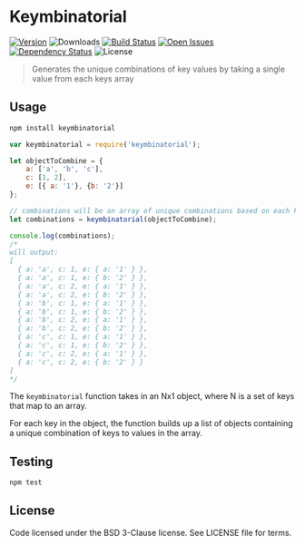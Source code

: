 # Keymbinatorial
[![Version][npm-image]][npm-url] ![Downloads][downloads-image] [![Build Status][status-image]][status-url] [![Open Issues][issues-image]][issues-url] [![Dependency Status][daviddm-image]][daviddm-url] ![License][license-image]

> Generates the unique combinations of key values by taking a single value from each keys array

## Usage

```bash
npm install keymbinatorial
```

```js
var keymbinatorial = require('keymbinatorial');

let objectToCombine = {
    a: ['a', 'b', 'c'],
    c: [1, 2],
    e: [{ a: '1'}, {b: '2'}]
};

// combinations will be an array of unique combinations based on each key and the values in the array
let combinations = keymbinatorial(objectToCombine);

console.log(combinations);
/*
will output:
[
  { a: 'a', c: 1, e: { a: '1' } },
  { a: 'a', c: 1, e: { b: '2' } },
  { a: 'a', c: 2, e: { a: '1' } },
  { a: 'a', c: 2, e: { b: '2' } },
  { a: 'b', c: 1, e: { a: '1' } },
  { a: 'b', c: 1, e: { b: '2' } },
  { a: 'b', c: 2, e: { a: '1' } },
  { a: 'b', c: 2, e: { b: '2' } },
  { a: 'c', c: 1, e: { a: '1' } },
  { a: 'c', c: 1, e: { b: '2' } },
  { a: 'c', c: 2, e: { a: '1' } },
  { a: 'c', c: 2, e: { b: '2' } }
]
*/
```

The `keymbinatorial` function takes in an Nx1 object, where N is a set of keys that map to
an array.

For each key in the object, the function builds up a list of objects containing a unique combination
of keys to values in the array.

## Testing

```bash
npm test
```

## License

Code licensed under the BSD 3-Clause license. See LICENSE file for terms.

[npm-image]: https://img.shields.io/npm/v/keymbinatorial.svg
[npm-url]: https://npmjs.org/package/keymbinatorial
[downloads-image]: https://img.shields.io/npm/dt/keymbinatorial.svg
[license-image]: https://img.shields.io/npm/l/keymbinatorial.svg
[issues-image]: https://img.shields.io/github/issues/screwdriver-cd/keymbinatorial.svg
[issues-url]: https://github.com/screwdriver-cd/keymbinatorial/issues
[status-image]: https://cd.screwdriver.cd/pipelines/ca5e50eed838b1bf145947f6acbd2bae60482e66/badge
[status-url]: https://cd.screwdriver.cd/pipelines/ca5e50eed838b1bf145947f6acbd2bae60482e66
[daviddm-image]: https://david-dm.org/screwdriver-cd/keymbinatorial.svg?theme=shields.io
[daviddm-url]: https://david-dm.org/screwdriver-cd/keymbinatorial
